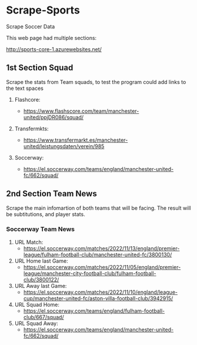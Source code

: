 # Scrape-Sports
Scrape Soccer Data

This web page had multiple sections:

  http://sports-core-1.azurewebsites.net/
  
## 1st Section Squad
Scrape the stats from Team squads, to test the program could add links to the text spaces 

1. Flashcore:
   - https://www.flashscore.com/team/manchester-united/ppjDR086/squad/
  
2. Transfermkts:
   - https://www.transfermarkt.es/manchester-united/leistungsdaten/verein/985
  
3. Soccerway:
   - https://el.soccerway.com/teams/england/manchester-united-fc/662/squad/

## 2nd Section Team News
Scrape the main infomartion of both teams that will be facing. The result will be subtitutions, and player stats.

### Soccerway Team News

1. URL Match: 
   - https://el.soccerway.com/matches/2022/11/13/england/premier-league/fulham-football-club/manchester-united-fc/3800130/
2. URL Home last Game: 
   - https://el.soccerway.com/matches/2022/11/05/england/premier-league/manchester-city-football-club/fulham-football-club/3800122/
3. URL Away last Game: 
   - https://el.soccerway.com/matches/2022/11/10/england/league-cup/manchester-united-fc/aston-villa-football-club/3942915/
4. URL Squad Home: 
   - https://el.soccerway.com/teams/england/fulham-football-club/667/squad/
5. URL Squad Away: 
   - https://el.soccerway.com/teams/england/manchester-united-fc/662/squad/
  

  

